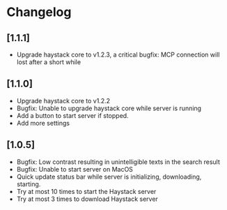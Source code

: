 # Changelog

## [1.1.1]
- Upgrade haystack core to v1.2.3, a critical bugfix: MCP connection will lost after a short while

## [1.1.0]
- Upgrade haystack core to v1.2.2
- Bugfix: Unable to upgrade haystack core while server is running
- Add a button to start server if stopped.
- Add more settings

## [1.0.5]
- Bugfix: Low contrast resulting in unintelligible texts in the search result
- Bugfix: Unable to start server on MacOS
- Quick update status bar while server is initializing, downloading, starting.
- Try at most 10 times to start the Haystack server
- Try at most 3 times to download Haystack server
